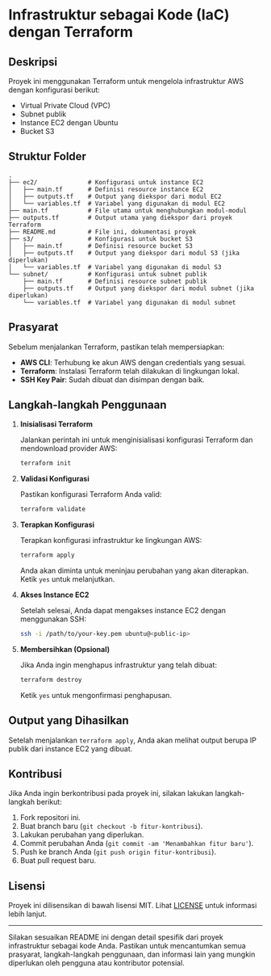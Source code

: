 # Infrastruktur sebagai Kode (IaC) dengan Terraform

## Deskripsi

Proyek ini menggunakan Terraform untuk mengelola infrastruktur AWS dengan konfigurasi berikut:

- Virtual Private Cloud (VPC)
- Subnet publik
- Instance EC2 dengan Ubuntu
- Bucket S3

## Struktur Folder

```plaintext
.
├── ec2/              # Konfigurasi untuk instance EC2
│   ├── main.tf       # Definisi resource instance EC2
│   ├── outputs.tf    # Output yang diekspor dari modul EC2
│   └── variables.tf  # Variabel yang digunakan di modul EC2
├── main.tf           # File utama untuk menghubungkan modul-modul
├── outputs.tf        # Output utama yang diekspor dari proyek Terraform
├── README.md         # File ini, dokumentasi proyek
├── s3/               # Konfigurasi untuk bucket S3
│   ├── main.tf       # Definisi resource bucket S3
│   ├── outputs.tf    # Output yang diekspor dari modul S3 (jika diperlukan)
│   └── variables.tf  # Variabel yang digunakan di modul S3
└── subnet/           # Konfigurasi untuk subnet publik
    ├── main.tf       # Definisi resource subnet publik
    ├── outputs.tf    # Output yang diekspor dari modul subnet (jika diperlukan)
    └── variables.tf  # Variabel yang digunakan di modul subnet
```

## Prasyarat

Sebelum menjalankan Terraform, pastikan telah mempersiapkan:

- **AWS CLI**: Terhubung ke akun AWS dengan credentials yang sesuai.
- **Terraform**: Instalasi Terraform telah dilakukan di lingkungan lokal.
- **SSH Key Pair**: Sudah dibuat dan disimpan dengan baik.

## Langkah-langkah Penggunaan

1. **Inisialisasi Terraform**

   Jalankan perintah ini untuk menginisialisasi konfigurasi Terraform dan mendownload provider AWS:

   ```sh
   terraform init
   ```

2. **Validasi Konfigurasi**

   Pastikan konfigurasi Terraform Anda valid:

   ```sh
   terraform validate
   ```

3. **Terapkan Konfigurasi**

   Terapkan konfigurasi infrastruktur ke lingkungan AWS:

   ```sh
   terraform apply
   ```

   Anda akan diminta untuk meninjau perubahan yang akan diterapkan. Ketik `yes` untuk melanjutkan.

4. **Akses Instance EC2**

   Setelah selesai, Anda dapat mengakses instance EC2 dengan menggunakan SSH:

   ```sh
   ssh -i /path/to/your-key.pem ubuntu@<public-ip>
   ```

5. **Membersihkan (Opsional)**

   Jika Anda ingin menghapus infrastruktur yang telah dibuat:

   ```sh
   terraform destroy
   ```

   Ketik `yes` untuk mengonfirmasi penghapusan.

## Output yang Dihasilkan

Setelah menjalankan `terraform apply`, Anda akan melihat output berupa IP publik dari instance EC2 yang dibuat.

## Kontribusi

Jika Anda ingin berkontribusi pada proyek ini, silakan lakukan langkah-langkah berikut:

1. Fork repositori ini.
2. Buat branch baru (`git checkout -b fitur-kontribusi`).
3. Lakukan perubahan yang diperlukan.
4. Commit perubahan Anda (`git commit -am 'Menambahkan fitur baru'`).
5. Push ke branch Anda (`git push origin fitur-kontribusi`).
6. Buat pull request baru.

## Lisensi

Proyek ini dilisensikan di bawah lisensi MIT. Lihat [LICENSE](LICENSE) untuk informasi lebih lanjut.

---

Silakan sesuaikan README ini dengan detail spesifik dari proyek infrastruktur sebagai kode Anda. Pastikan untuk mencantumkan semua prasyarat, langkah-langkah penggunaan, dan informasi lain yang mungkin diperlukan oleh pengguna atau kontributor potensial.